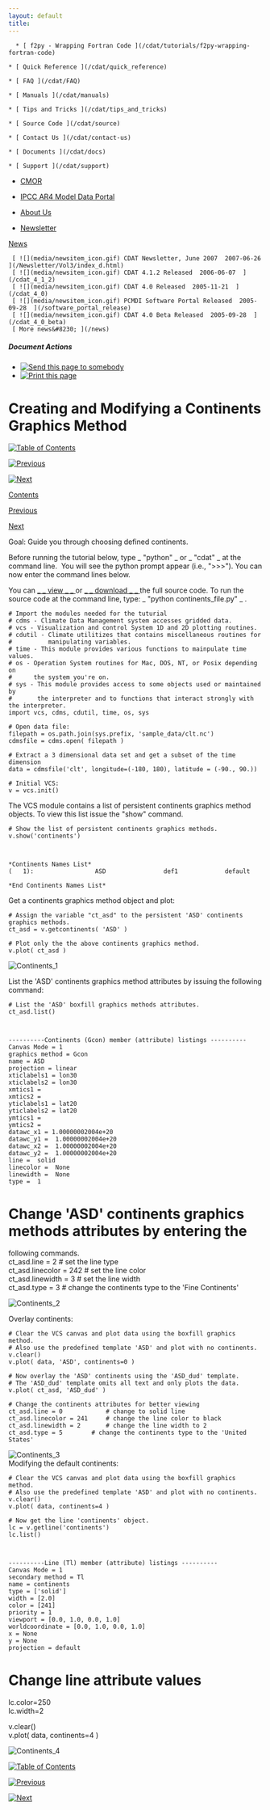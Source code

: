 ```yaml
---
layout: default
title: 
---
```



      * [ f2py - Wrapping Fortran Code ](/cdat/tutorials/f2py-wrapping-fortran-code)

    * [ Quick Reference ](/cdat/quick_reference)

    * [ FAQ ](/cdat/FAQ)

    * [ Manuals ](/cdat/manuals)

    * [ Tips and Tricks ](/cdat/tips_and_tricks)

    * [ Source Code ](/cdat/source)

    * [ Contact Us ](/cdat/contact-us)

    * [ Documents ](/cdat/docs)

    * [ Support ](/cdat/support)

  * [ CMOR ](/cmor)

  * [ IPCC AR4 Model Data Portal ](/esg_data_portal)

  * [ About Us ](/about)

  * [ Newsletter ](/Newsletter)

[ News ](/news)

     [ ![](media/newsitem_icon.gif) CDAT Newsletter, June 2007  2007-06-26  ](/Newsletter/Vol3/index_d.html)
     [ ![](media/newsitem_icon.gif) CDAT 4.1.2 Released  2006-06-07  ](/cdat_4_1_2)
     [ ![](media/newsitem_icon.gif) CDAT 4.0 Released  2005-11-21  ](/cdat_4_0)
     [ ![](media/newsitem_icon.gif) PCMDI Software Portal Released  2005-09-28  ](/software_portal_release)
     [ ![](media/newsitem_icon.gif) CDAT 4.0 Beta Released  2005-09-28  ](/cdat_4_0_beta)
     [ More news&#8230; ](/news)

#####  Document Actions

  * [ ![Send this page to somebody](media/mail_icon.gif) ](/cdat/tutorials/cdatbasics/plotting-basics/modifying-continents-plot/sendto_form)
  * [ ![Print this page](media/print_icon.gif) ](/this.print\(\))

#  Creating and Modifying a Continents Graphics Method

[ ![Table of Contents](media/arrow-up) ](/)

[ ![Previous](media/arrow-left) ](/taylordiag)

[ ![Next](media/arrow-right) ](/creating-continents)

[ Contents ](/)

[ Previous ](/taylordiag)

[ Next ](/creating-continents)

 Goal:  Guide you through choosing defined continents.   

Before running the tutorial below, type _ "python" _ or _ "cdat" _ at the
command line.&#160; You will see the python prompt appear (i.e., ">>>"). You can
now enter the command lines below.  

You can [ _ _  view  _ _ ](/../files/continents_file) or [ _ _  download
 _ _ ](/../files/continents_file.py) the full source code. To run the source
code at the command line, type: _ "python continents_file.py" _ .  

    
    
    # Import the modules needed for the tuturial  
    # cdms - Climate Data Management system accesses gridded data.  
    # vcs - Visualization and control System 1D and 2D plotting routines.  
    # cdutil - Climate utilitizes that contains miscellaneous routines for   
    #          manipulating variables.  
    # time - This module provides various functions to mainpulate time values.  
    # os - Operation System routines for Mac, DOS, NT, or Posix depending on   
    #      the system you're on.  
    # sys - This module provides access to some objects used or maintained by   
    #       the interpreter and to functions that interact strongly with the interpreter.  
    import vcs, cdms, cdutil, time, os, sys  
      
    # Open data file:  
    filepath = os.path.join(sys.prefix, 'sample_data/clt.nc')  
    cdmsfile = cdms.open( filepath )  
      
    # Extract a 3 dimensional data set and get a subset of the time dimension  
    data = cdmsfile('clt', longitude=(-180, 180), latitude = (-90., 90.))  
      
    # Initial VCS:  
    v = vcs.init()

  

The VCS module contains a list of persistent continents graphics method
objects. To view this list issue the "show" command.  

    
    
    # Show the list of persistent continents graphics methods.  
    v.show('continents')  
    
    
    
    *Continents Names List*  
    (   1):                 ASD                def1             default  
      
    *End Continents Names List*

Get a continents graphics method object and plot:  

    
    
    # Assign the variable "ct_asd" to the persistent 'ASD' continents graphics methods.  
    ct_asd = v.getcontinents( 'ASD' )  
      
    # Plot only the the above continents graphics method.  
    v.plot( ct_asd )

![Continents_1](media/continents_1)  

List the 'ASD' continents graphics method attributes by issuing the following
command:  

    
    
    # List the 'ASD' boxfill graphics methods attributes.  
    ct_asd.list()  
    
    
    
    ----------Continents (Gcon) member (attribute) listings ----------  
    Canvas Mode = 1  
    graphics method = Gcon  
    name = ASD  
    projection = linear  
    xticlabels1 = lon30  
    xticlabels2 = lon30  
    xmtics1 =   
    xmtics2 =   
    yticlabels1 = lat20  
    yticlabels2 = lat20  
    ymtics1 =    
    ymtics2 =    
    datawc_x1 = 1.00000002004e+20  
    datawc_y1 =  1.00000002004e+20  
    datawc_x2 =  1.00000002004e+20  
    datawc_y2 =  1.00000002004e+20  
    line =  solid  
    linecolor =  None  
    linewidth =  None  
    type =  1

  
# Change 'ASD' continents graphics methods attributes by entering the
following commands.  
ct_asd.line = 2 # set the line type  
ct_asd.linecolor = 242 # set the line color  
ct_asd.linewidth = 3 # set the line width  
ct_asd.type = 3 # change the continents type to the 'Fine Continents'  

![Continents_2](media/continents_2)  

Overlay continents:  

    
    
    # Clear the VCS canvas and plot data using the boxfill graphics method.   
    # Also use the predefined template 'ASD' and plot with no continents.  
    v.clear()  
    v.plot( data, 'ASD', continents=0 )  
      
    # Now overlay the 'ASD' continents using the 'ASD_dud' template.  
    # The 'ASD_dud' template omits all text and only plots the data.   
    v.plot( ct_asd, 'ASD_dud' )  
      
    # Change the continents attributes for better viewing  
    ct_asd.line = 0            # change to solid line  
    ct_asd.linecolor = 241     # change the line color to black  
    ct_asd.linewidth = 2       # change the line width to 2  
    ct_asd.type = 5		   # change the continents type to the 'United States'  
    

![Continents_3](media/continents_3)  
Modifying the default continents:  

    
    
    # Clear the VCS canvas and plot data using the boxfill graphics method.   
    # Also use the predefined template 'ASD' and plot with no continents.  
    v.clear()  
    v.plot( data, continents=4 )  
      
    # Now get the line 'continents' object.  
    lc = v.getline('continents')   
    lc.list()  
    
    
    
    ----------Line (Tl) member (attribute) listings ----------  
    Canvas Mode = 1  
    secondary method = Tl  
    name = continents  
    type = ['solid']  
    width = [2.0]  
    color = [241]  
    priority = 1  
    viewport = [0.0, 1.0, 0.0, 1.0]  
    worldcoordinate = [0.0, 1.0, 0.0, 1.0]  
    x = None  
    y = None  
    projection = default

  
# Change line attribute values  
lc.color=250  
lc.width=2  
  
v.clear()  
v.plot( data, continents=4 )  

![Continents_4](media/continents_4)  

[ ![Table of Contents](media/arrow-up) ](/)

[ ![Previous](media/arrow-left) ](/taylordiag)

[ ![Next](media/arrow-right) ](/creating-continents)
